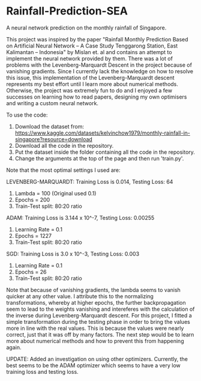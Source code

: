 # Rainfall-Prediction-SEA
A neural network prediction on the monthly rainfall of Singapore. 

This project was inspired by the paper "Rainfall Monthly Prediction Based on Artificial Neural Network – A Case Study Tenggarong Station, 
East Kalimantan – Indonesia" by Mislan et. al and contains an attempt to implement the neural network provided by them. There was a lot of problems with the Levenberg-Marquardt Descent in the project because of vanishing gradients. Since I currently lack the knowledge on how to resolve this issue, this implementation of the Levenberg-Marquardt descent represents my best effort 
until I learn more about numerical methods. Otherwise, the project was extremely fun to do and I enjoyed a few successes on learning how to read papers, designing my own optimisers and writing a custom neural network.

To use the code:

1) Download the dataset from: https://www.kaggle.com/datasets/kelvinchow1979/monthly-rainfall-in-singapore?resource=download
2) Download all the code in the repository.
3) Put the dataset inside the folder containing all the code in the repository.
4) Change the arguments at the top of the page and then run 'train.py'.

Note that the most optimal settings I used are:

LEVENBERG-MARQUARDT: Training Loss is 0.014, Testing Loss: 64
1) Lambda = 100 (Original used 0.1)
2) Epochs = 200
3) Train-Test split: 80:20 ratio

ADAM: Training Loss is 3.144 x 10^-7, Testing Loss: 0.00255
1) Learning Rate = 0.1
2) Epochs = 1227
3) Train-Test split: 80:20 ratio

SGD: Training Loss is 3.0 x 10^-3, Testing Loss: 0.003
1) Learning Rate = 0.1
2) Epochs = 26
3) Train-Test split: 80:20 ratio

Note that because of vanishing gradients, the lambda seems to vanish quicker at any other value. I attribute this to the normalizing transformations, whereby at higher epochs, the further backpropagation seem to lead to the weights vanishing and intereferes with the calculation of the inverse during Levenberg-Marquardt descent. For this project, I fitted a simple transformation during the testing phase in order to bring the values more in line with the real values. This is because the values were nearly correct, just that it was off by many factors. The next step would be to learn more about numerical methods and how to prevent this from happening again.

UPDATE: Added an investigation on using other optimizers. Currently, the best seems to be the ADAM optimizer which seems to have a very low training loss and testing loss.
